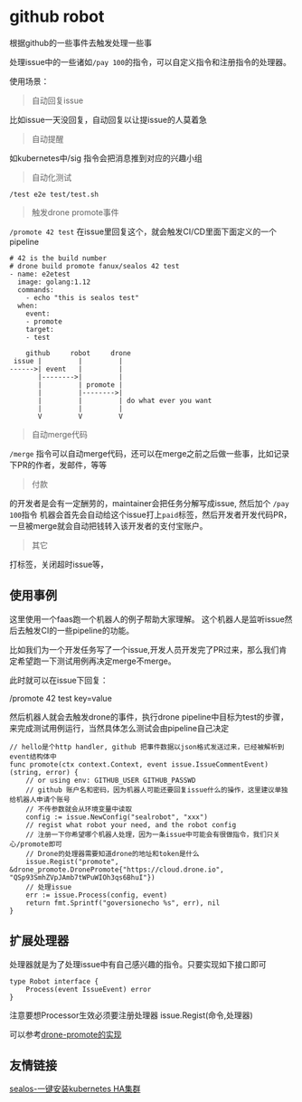 # github robot
根据github的一些事件去触发处理一些事

处理issue中的一些诸如`/pay 100`的指令，可以自定义指令和注册指令的处理器。

使用场景：

> 自动回复issue

比如issue一天没回复，自动回复以让提issue的人莫着急

> 自动提醒

如kubernetes中/sig 指令会把消息推到对应的兴趣小组

> 自动化测试

`/test e2e test/test.sh`

> 触发drone promote事件

`/promote 42 test` 在issue里回复这个，就会触发CI/CD里面下面定义的一个pipeline

```
# 42 is the build number 
# drone build promote fanux/sealos 42 test
- name: e2etest
  image: golang:1.12
  commands:
    - echo "this is sealos test"
  when:
    event:
    - promote
    target:
    - test
```

```
    github     robot     drone
 issue |         |         |
------>| event   |         |
       |-------->|         |
       |         | promote |
       |         |-------->|
       |         |         | do what ever you want
       |         |         |
       V         V         V
```

> 自动merge代码

`/merge` 指令可以自动merge代码，还可以在merge之前之后做一些事，比如记录下PR的作者，发邮件，等等

> 付款

 的开发者是会有一定酬劳的，maintainer会把任务分解写成issue, 然后加个 `/pay 100`指令
机器会首先会自动给这个issue打上`paid`标签，然后开发者开发代码PR，一旦被merge就会自动把钱转入该开发者的支付宝账户。

> 其它

打标签，关闭超时issue等，

## 使用事例

这里使用一个faas跑一个机器人的例子帮助大家理解。 这个机器人是监听issue然后去触发CI的一些pipeline的功能。

比如我们为一个开发任务写了一个issue,开发人员开发完了PR过来，那么我们肯定希望跑一下测试用例再决定merge不merge。

此时就可以在issue下回复：

/promote 42 test key=value

然后机器人就会去触发drone的事件，执行drone pipeline中目标为test的步骤，来完成测试用例运行，当然具体怎么测试会由pipeline自己决定

```golang
// hello是个http handler, github 把事件数据以json格式发送过来，已经被解析到event结构体中
func promote(ctx context.Context, event issue.IssueCommentEvent) (string, error) {
    // or using env: GITHUB_USER GITHUB_PASSWD
    // github 账户名和密码，因为机器人可能还要回复issue什么的操作，这里建议单独给机器人申请个账号
    // 不传参数就会从环境变量中读取
    config := issue.NewConfig("sealrobot", "xxx")
    // regist what robot your need, and the robot config
    // 注册一下你希望哪个机器人处理，因为一条issue中可能会有很做指令，我们只关心/promote即可
    // Drone的处理器需要知道drone的地址和token是什么
    issue.Regist("promote", &drone_promote.DronePromote{"https://cloud.drone.io", "QSp93SmhZVpJAmb7tWPuWIOh3qs6BhuI"})
    // 处理issue
    err := issue.Process(config, event)
    return fmt.Sprintf("goversionecho %s", err), nil
}
```

## 扩展处理器

处理器就是为了处理issue中有自己感兴趣的指令。只要实现如下接口即可
```golang
type Robot interface {
	Process(event IssueEvent) error
}
```
注意要想Processor生效必须要注册处理器 issue.Regist(命令,处理器)

可以参考[drone-promote的实现](https://github.com/fanux/robot/blob/master/processor/drone_promote/drone_promote.go)

## 友情链接
[sealos-一键安装kubernetes HA集群](https://github.com/fanux/sealos)

